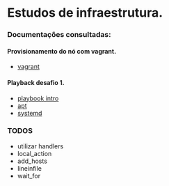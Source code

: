 # Estudos de infraestrutura.


### Documentações consultadas:

#### Provisionamento do nó com vagrant.
- [vagrant](https://developer.hashicorp.com/vagrant/docs/provisioning/ansible_intro)


#### Playback desafio 1.
- [playbook intro](https://docs.ansible.com/ansible/latest/playbook_guide/playbooks_intro.html#playbook-syntax)
- [apt](https://docs.ansible.com/ansible/latest/collections/ansible/builtin/apt_module.html)
- [systemd](https://docs.ansible.com/ansible/latest/collections/ansible/builtin/systemd_service_module.html#ansible-collections-ansible-builtin-systemd-service-module)



### TODOS

- utilizar handlers 
- local_action
- add_hosts
- lineinfile
- wait_for